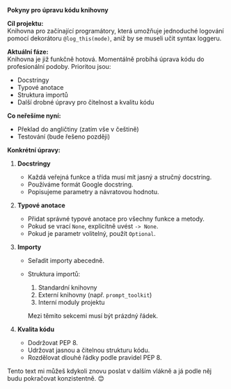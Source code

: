**Pokyny pro úpravu kódu knihovny**

**Cíl projektu:**  
Knihovna pro začínající programátory, která umožňuje jednoduché logování pomocí dekorátoru `@log_this(mode)`, aniž by se museli učit syntax loggeru.

**Aktuální fáze:**  
Knihovna je již funkčně hotová. Momentálně probíhá úprava kódu do profesionální podoby. Prioritou jsou:
- Docstringy
- Typové anotace
- Struktura importů
- Další drobné úpravy pro čitelnost a kvalitu kódu

**Co neřešíme nyní:**  
- Překlad do angličtiny (zatím vše v češtině)
- Testování (bude řešeno později)

**Konkrétní úpravy:**  
1. **Docstringy**
   - Každá veřejná funkce a třída musí mít jasný a stručný docstring.
   - Používáme formát Google docstring.
   - Popisujeme parametry a návratovou hodnotu.

2. **Typové anotace**
   - Přidat správné typové anotace pro všechny funkce a metody.
   - Pokud se vrací `None`, explicitně uvést `-> None`.
   - Pokud je parametr volitelný, použít `Optional`.

3. **Importy**
   - Seřadit importy abecedně.
   - Struktura importů:
     1. Standardní knihovny
     2. Externí knihovny (např. `prompt_toolkit`)
     3. Interní moduly projektu
     
     Mezi těmito sekcemi musí být prázdný řádek.

4. **Kvalita kódu**
   - Dodržovat PEP 8.
   - Udržovat jasnou a čitelnou strukturu kódu.
   - Rozdělovat dlouhé řádky podle pravidel PEP 8.
   
Tento text mi můžeš kdykoli znovu poslat v dalším vlákně a já podle něj budu pokračovat konzistentně. 😊

